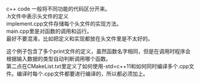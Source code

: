 c++ code 一般将不同功能的代码区分开来。  
.h文件中表示头文件的定义  
implement.cpp文件存储每个头文件的实现方法。  
main.cpp里是对函数的调用和运行。  
最好不要混淆，比如把定义和实现都放在头文件里是不太好的。  

这个例子包含了多个print文件的定义，虽然函数名字相同，但是在调用时程序会根据输入数据的类型自动判断调用哪个函数。  
第二点在CMakeList.txt里定义了如何使用-std=c++11和如何同时编译多个.cpp文件。编译时每个.cpp文件都要进行编译的，所以都必须加上。

